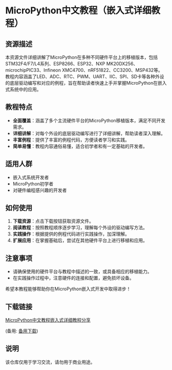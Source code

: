 # MicroPython中文教程（嵌入式详细教程）

## 资源描述

本资源文件详细讲解了MicroPython在多种不同硬件平台上的移植版本，包括STM32F4/F7/L4系列、ESP8266、ESP32、NXP MK20DX256、microchipPIC33、Infineon XMC4700、nRF51822、CC3200、MSP432等。教程内容涵盖了LED、ADC、RTC、PWM、UART、IIC、SPI、SD卡等各种外设的底层驱动编写和对应的例程，旨在帮助读者快速上手并掌握MicroPython在嵌入式系统中的应用。

## 教程特点

- **全面覆盖**：涵盖了多个主流硬件平台的MicroPython移植版本，满足不同开发需求。
- **详细讲解**：对每个外设的底层驱动编写进行了详细讲解，帮助读者深入理解。
- **丰富例程**：提供了丰富的例程代码，方便读者学习和实践。
- **简单易懂**：教程内容通俗易懂，适合初学者和有一定基础的开发者。

## 适用人群

- 嵌入式系统开发者
- MicroPython初学者
- 对硬件编程感兴趣的开发者

## 如何使用

1. **下载资源**：点击下载按钮获取资源文件。
2. **阅读教程**：按照教程顺序逐步学习，理解每个外设的驱动编写方法。
3. **实践操作**：根据提供的例程代码进行实践操作，加深理解。
4. **扩展应用**：在掌握基础后，尝试在其他硬件平台上进行移植和应用。

## 注意事项

- 请确保使用的硬件平台与教程中描述的一致，或具备相应的移植能力。
- 在实践操作过程中，注意硬件的连接和配置，避免损坏设备。

希望本教程能够帮助你在MicroPython嵌入式开发中取得进步！

## 下载链接
[MicroPython中文教程嵌入式详细教程分享](https://pan.quark.cn/s/575dda841c99) 

(备用: [备用下载](https://pan.baidu.com/s/1oVo1O_HrsHAj1rLnjhljrg?pwd=rq1p))

## 说明

该仓库仅用于学习交流，请勿用于商业用途。
